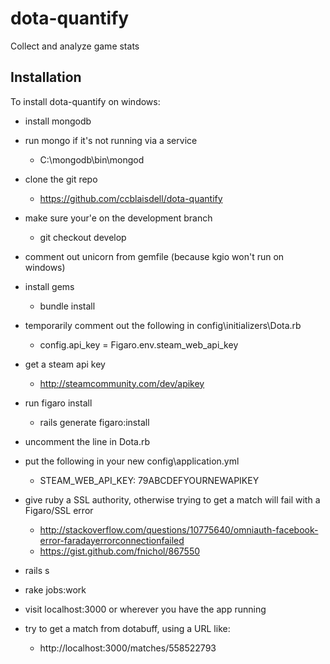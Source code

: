 # dota-quantify

Collect and analyze game stats

## Installation 

To install dota-quantify on windows:

- install mongodb

- run mongo if it's not running via a service
	- C:\mongodb\bin\mongod

- clone the git repo
	- https://github.com/ccblaisdell/dota-quantify

- make sure your'e on the development branch
	- git checkout develop

- comment out unicorn from gemfile (because kgio won't run on windows)

- install gems
	- bundle install

- temporarily comment out the following in config\initializers\Dota.rb
	- config.api_key = Figaro.env.steam_web_api_key

- get a steam api key
	- http://steamcommunity.com/dev/apikey

- run figaro install
	- rails generate figaro:install

- uncomment the line in Dota.rb

- put the following in your new config\application.yml
	- STEAM_WEB_API_KEY: 79ABCDEFYOURNEWAPIKEY

- give ruby a SSL authority, otherwise trying to get a match will fail with a Figaro/SSL error
	- http://stackoverflow.com/questions/10775640/omniauth-facebook-error-faradayerrorconnectionfailed
	- https://gist.github.com/fnichol/867550

- rails s

- rake jobs:work

- visit localhost:3000 or wherever you have the app running

- try to get a match from dotabuff, using a URL like:
	- http://localhost:3000/matches/558522793
